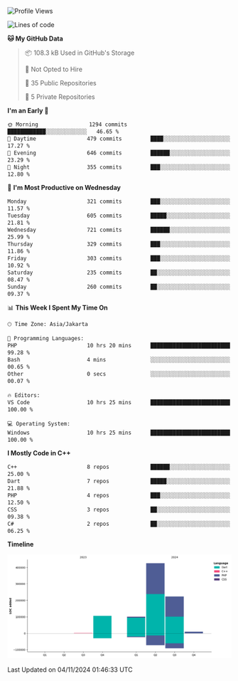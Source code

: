 <!--START_SECTION:waka-->
![Profile Views](http://img.shields.io/badge/Profile%20Views-0-blue)

![Lines of code](https://img.shields.io/badge/From%20Hello%20World%20I%27ve%20Written-863.8%20thousand%20lines%20of%20code-blue)

**🐱 My GitHub Data** 

> 📦 108.3 kB Used in GitHub's Storage 
 > 
> 🚫 Not Opted to Hire
 > 
> 📜 35 Public Repositories 
 > 
> 🔑 5 Private Repositories 
 > 
**I'm an Early 🐤** 

```text
🌞 Morning                1294 commits        ████████████░░░░░░░░░░░░░   46.65 % 
🌆 Daytime                479 commits         ████░░░░░░░░░░░░░░░░░░░░░   17.27 % 
🌃 Evening                646 commits         ██████░░░░░░░░░░░░░░░░░░░   23.29 % 
🌙 Night                  355 commits         ███░░░░░░░░░░░░░░░░░░░░░░   12.80 % 
```
📅 **I'm Most Productive on Wednesday** 

```text
Monday                   321 commits         ███░░░░░░░░░░░░░░░░░░░░░░   11.57 % 
Tuesday                  605 commits         █████░░░░░░░░░░░░░░░░░░░░   21.81 % 
Wednesday                721 commits         ██████░░░░░░░░░░░░░░░░░░░   25.99 % 
Thursday                 329 commits         ███░░░░░░░░░░░░░░░░░░░░░░   11.86 % 
Friday                   303 commits         ███░░░░░░░░░░░░░░░░░░░░░░   10.92 % 
Saturday                 235 commits         ██░░░░░░░░░░░░░░░░░░░░░░░   08.47 % 
Sunday                   260 commits         ██░░░░░░░░░░░░░░░░░░░░░░░   09.37 % 
```


📊 **This Week I Spent My Time On** 

```text
🕑︎ Time Zone: Asia/Jakarta

💬 Programming Languages: 
PHP                      10 hrs 20 mins      █████████████████████████   99.28 % 
Bash                     4 mins              ░░░░░░░░░░░░░░░░░░░░░░░░░   00.65 % 
Other                    0 secs              ░░░░░░░░░░░░░░░░░░░░░░░░░   00.07 % 

🔥 Editors: 
VS Code                  10 hrs 25 mins      █████████████████████████   100.00 % 

💻 Operating System: 
Windows                  10 hrs 25 mins      █████████████████████████   100.00 % 
```

**I Mostly Code in C++** 

```text
C++                      8 repos             ██████░░░░░░░░░░░░░░░░░░░   25.00 % 
Dart                     7 repos             █████░░░░░░░░░░░░░░░░░░░░   21.88 % 
PHP                      4 repos             ███░░░░░░░░░░░░░░░░░░░░░░   12.50 % 
CSS                      3 repos             ██░░░░░░░░░░░░░░░░░░░░░░░   09.38 % 
C#                       2 repos             ██░░░░░░░░░░░░░░░░░░░░░░░   06.25 % 
```



**Timeline**

![Lines of Code chart](https://raw.githubusercontent.com/PradiptaAhmad/PradiptaAhmad/main/assets/bar_graph.png)


 Last Updated on 04/11/2024 01:46:33 UTC
<!--END_SECTION:waka-->
